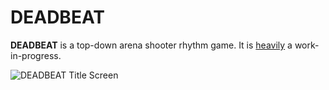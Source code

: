 # DEADBEAT

**DEADBEAT** is a top-down arena shooter rhythm game. It is <ins>heavily</ins> a work-in-progress.

<img alt="DEADBEAT Title Screen" src="https://github.com/user-attachments/assets/29400f4c-0ec0-4790-94ce-f82307278206" />
